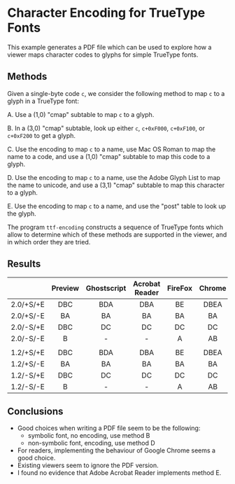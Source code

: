 Character Encoding for TrueType Fonts
=====================================

This example generates a PDF file which can be used to explore how
a viewer maps character codes to glyphs for simple TrueType fonts.

Methods
-------

Given a single-byte code `c`, we consider the following method to map `c`
to a glyph in a TrueType font:

A. Use a (1,0) "cmap" subtable to map `c` to a glyph.

B. In a (3,0) "cmap" subtable, look up either `c`, `c+0xF000`, `c+0xF100`,
   or `c+0xF200` to get a glyph.

C. Use the encoding to map `c` to a name, use Mac OS Roman to map the name to
   a code, and use a (1,0) "cmap" subtable to map this code to a glyph.

D. Use the encoding to map `c` to a name, use the Adobe Glyph List to map the
   name to unicode, and use a (3,1) "cmap" subtable to map this character to a
   glyph.

E. Use the encoding to map `c` to a name, and use the "post" table to look
   up the glyph.

The program `ttf-encoding` constructs a sequence of TrueType fonts which allow
to determine which of these methods are supported in the viewer, and in which
order they are tried.


Results
-------

|           | Preview  |  Ghostscript  |  Acrobat Reader  |  FireFox  | Chrome  |
| :-------: | :------: | :-----------: | :--------------: | :-------: | :-----: |
| 2.0/+S/+E | DBC      |  BDA          |  DBA             |  BE       |  DBEA   |
| 2.0/+S/-E | BA       |  BA           |  BA              |  BA       |  BA     |
| 2.0/-S/+E | DBC      |  DC           |  DC              |  DC       |  DC     |
| 2.0/-S/-E | B        |  -            |  -               |  A        |  AB     |
|           |          |               |                  |           |         |
| 1.2/+S/+E | DBC      |  BDA          |  DBA             |  BE       |  DBEA   |
| 1.2/+S/-E | BA       |  BA           |  BA              |  BA       |  BA     |
| 1.2/-S/+E | DBC      |  DC           |  DC              |  DC       |  DC     |
| 1.2/-S/-E | B        |  -            |  -               |  A        |  AB     |


Conclusions
-----------

- Good choices when writing a PDF file seem to be the following:
  - symbolic font, no encoding, use method B
  - non-symbolic font, encoding, use method D
- For readers, implementing the behaviour of Google Chrome seems a good choice.
- Existing viewers seem to ignore the PDF version.
- I found no evidence that Adobe Acrobat Reader implements method E.
